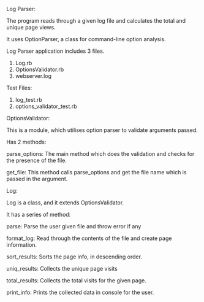 Log Parser:

The program reads through a given log file and calculates
the total and unique page views.

It uses OptionParser, a class for command-line option analysis.

Log Parser application includes 3 files.
1. Log.rb
2. OptionsValidator.rb
3. webserver.log

Test Files:
1. log_test.rb
2. options_validator_test.rb


OptionsValidator:

  This is a module, which utilises option parser to validate arguments passed.

  Has 2 methods:
  
  parse_options:
    The main method which does the validation and checks for the presence of the file.
    
  get_file:
    This method calls parse_options and get the file name which is passed in the argument.

Log:

  Log is a class, and it extends OptionsValidator.

  It has a series of method:

  parse:         Parse the user given file and throw error if any
  
  format_log:    Read through the contents of the file and create page information.
  
  sort_results:  Sorts the page info, in descending order.
  
  uniq_results:  Collects the unique page visits
  
  total_results: Collects the total visits for the given page.
  
  print_info:    Prints the collected data in console for the user.
